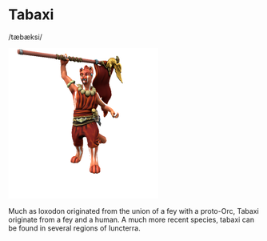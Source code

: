 # Tabaxi
/tæbæksi/

![](tabaxi.png)

Much as loxodon originated from the union of a fey with a proto-Orc, Tabaxi originate from a fey and a human. A much more recent species, tabaxi can be found in several regions of Iuncterra.